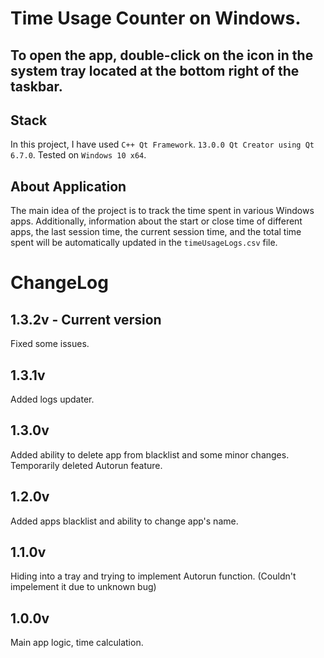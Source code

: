 # Time Usage Counter on Windows.

## To open the app, double-click on the icon in the system tray located at the bottom right of the taskbar.

## Stack

In this project, I have used ```C++ Qt Framework```. ```13.0.0 Qt Creator using Qt 6.7.0```.
Tested on ```Windows 10 x64```.

## About Application

The main idea of the project is to track the time spent in various Windows apps. 
Additionally, information about the start or close time of different apps, the last session time, the current session time, 
and the total time spent will be automatically updated in the ```timeUsageLogs.csv``` file.

# ChangeLog

## 1.3.2v - Current version
Fixed some issues.

## 1.3.1v
Added logs updater.

## 1.3.0v
Added ability to delete app from blacklist and some minor changes. Temporarily deleted Autorun feature.

## 1.2.0v
Added apps blacklist and ability to change app's name.

## 1.1.0v
Hiding into a tray and trying to implement Autorun function. (Couldn't impelement it due to unknown bug)

## 1.0.0v
Main app logic, time calculation.
